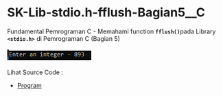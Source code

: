 # SK-Lib-stdio.h-fflush-Bagian5__C
Fundamental Pemrograman C - Memahami function <code><b>fflush()</b></code>pada Library <code><b>&lt;stdio.h></b></code> di Pemrograman C (Bagian 5)<br><br>
<img src="https://github.com/RizkyKhapidsyah/SK-Lib-stdio.h-fflush-Bagian5__C/blob/master/SK-Lib-stdio.h-fflush-Bagian5__C/result/001.PNG"><br><br>
Lihat Source Code : <br>
- <a href="https://github.com/RizkyKhapidsyah/SK-Lib-stdio.h-fflush-Bagian5__C/blob/master/SK-Lib-stdio.h-fflush-Bagian5__C/Source.c">Program</a>
